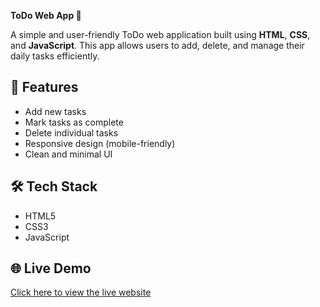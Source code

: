 **ToDo Web App 📝**

A simple and user-friendly ToDo web application built using **HTML**, **CSS**, and **JavaScript**.
This app allows users to add, delete, and manage their daily tasks efficiently.

## 🚀 Features
- Add new tasks
- Mark tasks as complete
- Delete individual tasks
- Responsive design (mobile-friendly)
- Clean and minimal UI

## 🛠️ Tech Stack
- HTML5
- CSS3
- JavaScript 

## 🌐 Live Demo
[Click here to view the live website](https://saba-shamshad.github.io/ToDo-web-app/)
